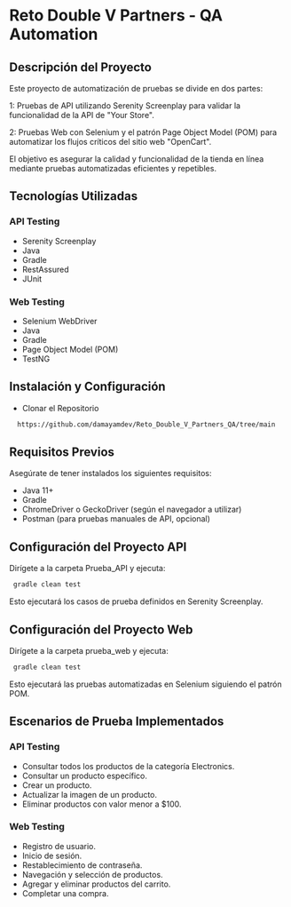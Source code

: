 # Reto Double V Partners - QA Automation

## Descripción del Proyecto

Este proyecto de automatización de pruebas se divide en dos partes:

1: Pruebas de API utilizando Serenity Screenplay para validar la funcionalidad de la API de "Your Store".

2: Pruebas Web con Selenium y el patrón Page Object Model (POM) para automatizar los flujos críticos del sitio web "OpenCart".

El objetivo es asegurar la calidad y funcionalidad de la tienda en línea mediante pruebas automatizadas eficientes y repetibles.

## Tecnologías Utilizadas

### API Testing

- Serenity Screenplay
- Java
- Gradle
- RestAssured
- JUnit

### Web Testing

- Selenium WebDriver
- Java
- Gradle
- Page Object Model (POM)
- TestNG

## Instalación y Configuración

-  Clonar el Repositorio

```bash
  https://github.com/damayamdev/Reto_Double_V_Partners_QA/tree/main
```

## Requisitos Previos
Asegúrate de tener instalados los siguientes requisitos:

- Java 11+
- Gradle
- ChromeDriver o GeckoDriver (según el navegador a utilizar)
- Postman (para pruebas manuales de API, opcional)

## Configuración del Proyecto API

Dirígete a la carpeta Prueba_API y ejecuta:

```bash
 gradle clean test
```
Esto ejecutará los casos de prueba definidos en Serenity Screenplay.

##  Configuración del Proyecto Web

Dirígete a la carpeta prueba_web y ejecuta:


```bash
 gradle clean test
```
Esto ejecutará las pruebas automatizadas en Selenium siguiendo el patrón POM.

## Escenarios de Prueba Implementados

### API Testing

- Consultar todos los productos de la categoría Electronics.
- Consultar un producto específico.
- Crear un producto.
- Actualizar la imagen de un producto.
- Eliminar productos con valor menor a $100.

### Web Testing

- Registro de usuario.
- Inicio de sesión.
- Restablecimiento de contraseña.
- Navegación y selección de productos.
- Agregar y eliminar productos del carrito.
- Completar una compra.